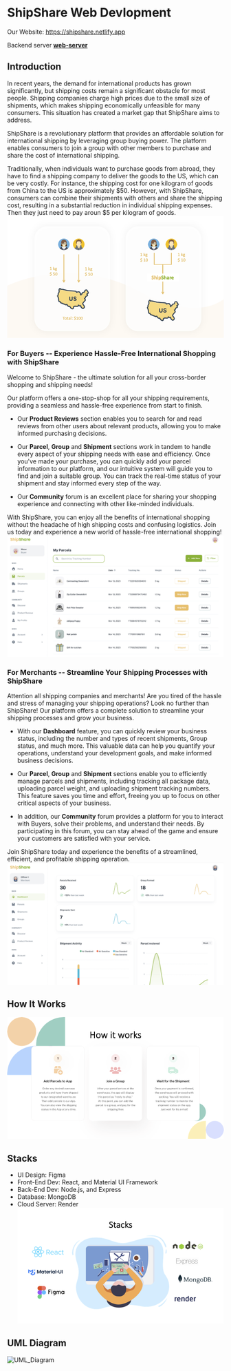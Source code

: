 # ShipShare Web Devlopment

Our Website: https://shipshare.netlify.app

Backend server [**web-server**](https://github.com/CuichanWu/web-server) 

## Introduction

In recent years, the demand for international products has grown significantly, but shipping costs remain a significant obstacle for most people. Shipping companies charge high prices due to the small size of shipments, which makes shipping economically unfeasible for many consumers. This situation has created a market gap that ShipShare aims to address. 

ShipShare is a revolutionary platform that provides an affordable solution for international shipping by leveraging group buying power. The platform enables consumers to join a group with other members to purchase and share the cost of international shipping. 

Traditionally, when individuals want to purchase goods from abroad, they have to find a shipping company to deliver the goods to the US, which can be very costly. For instance, the shipping cost for one kilogram of goods from China to the US is approximately $50. However, with ShipShare, consumers can combine their shipments with others and share the shipping cost, resulting in a substantial reduction in individual shipping expenses. Then they just need to pay aroun $5 per kilogram of goods.
![intro_pic](/public/intro_pics/background.png)


### For Buyers -- Experience Hassle-Free International Shopping with ShipShare
Welcome to ShipShare - the ultimate solution for all your cross-border shopping and shipping needs! 

Our platform offers a one-stop-shop for all your shipping requirements, providing a seamless and hassle-free experience from start to finish.

- Our **Product Reviews** section enables you to search for and read reviews from other users about relevant products, allowing you to make informed purchasing decisions. 

- Our **Parcel**, **Group** and **Shipment** sections work in tandem to handle every aspect of your shipping needs with ease and efficiency. Once you've made your purchase, you can quickly add your parcel information to our platform, and our intuitive system will guide you to find and join a suitable group. You can track the real-time status of your shipment and stay informed every step of the way.

- Our **Community** forum is an excellent place for sharing your shopping experience and connecting with other like-minded individuals. 

With ShipShare, you can enjoy all the benefits of international shopping without the headache of high shipping costs and confusing logistics. Join us today and experience a new world of hassle-free international shopping!
![buyer](/public/intro_pics/buyer_mode.png)


### For Merchants -- Streamline Your Shipping Processes with ShipShare
Attention all shipping companies and merchants! Are you tired of the hassle and stress of managing your shipping operations? Look no further than ShipShare! Our platform offers a complete solution to streamline your shipping processes and grow your business.

- With our **Dashboard** feature, you can quickly review your business status, including the number and types of recent shipments, Group status, and much more. This valuable data can help you quantify your operations, understand your development goals, and make informed business decisions.

- Our **Parcel**, **Group** and **Shipment** sections enable you to efficiently manage parcels and shipments, including tracking all package data, uploading parcel weight, and uploading shipment tracking numbers. This feature saves you time and effort, freeing you up to focus on other critical aspects of your business.

- In addition, our **Community** forum provides a platform for you to interact with Buyers, solve their problems, and understand their needs. By participating in this forum, you can stay ahead of the game and ensure your customers are satisfied with your service.

Join ShipShare today and experience the benefits of a streamlined, efficient, and profitable shipping operation.
![merchant](/public/intro_pics/merchant_mode.png)


## How It Works 
![how_it_works](/public/intro_pics/how_it_works.png)


## Stacks
- UI Design: Figma
- Front-End Dev: React, and Material UI Framework
- Back-End Dev: Node.js, and Express
- Database: MongoDB
- Cloud Server: Render
![stacks](/public/intro_pics/stacks.png)

## UML Diagram
![UML_Diagram](https://user-images.githubusercontent.com/98251609/233884621-1fc59f77-ba4b-4d89-9cc7-4e15dd2f399c.png)


